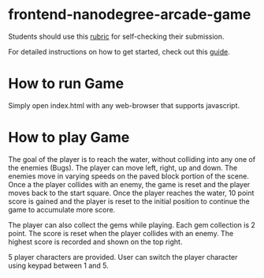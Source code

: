 frontend-nanodegree-arcade-game
===============================

Students should use this [rubric](https://www.udacity.com/course/viewer/#!/c-nd001/l-2696458597/m-2687128535) for self-checking their submission.

For detailed instructions on how to get started, check out this [guide](https://docs.google.com/document/d/1v01aScPjSWCCWQLIpFqvg3-vXLH2e8_SZQKC8jNO0Dc/pub?embedded=true).

# How to run Game
Simply open index.html with any web-browser that supports javascript.

# How to play Game
The goal of the player is to reach the water, without colliding into any one of the enemies (Bugs). The player can move left, right, up and down. The enemies move in varying speeds on the paved block portion of the scene. Once a the player collides with an enemy, the game is reset and the player moves back to the start square. Once the player reaches the water, 10 point score is gained and the player is reset to the initial position to continue the game to accumulate more score.

The player can also collect the gems while playing. Each gem collection is 2 point. The score is reset when the player collides with an enemy. The highest score is recorded and shown on the top right.

5 player characters are provided. User can switch the player character using keypad between 1 and 5.
